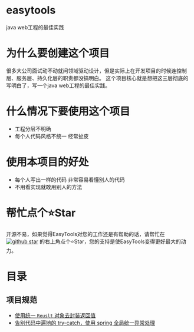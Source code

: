 # easytools

java web工程的最佳实践

# 为什么要创建这个项目

很多大公司面试动不动就问领域驱动设计，但是实际上在开发项目的时候连控制层、服务层、持久化层的职责都没搞明白。 这个项目核心就是想把这三层彻底的写明白了，写一个java web工程的最佳实践。

# 什么情况下要使用这个项目

* 工程分层不明确
* 每个人代码风格不统一 经常扯皮

# 使用本项目的好处

* 每个人写出一样的代码 非常容易看懂别人的代码
* 不用看实现就敢用别人的方法

# 帮忙点个⭐Star

开源不易，如果觉得EasyTools对您的工作还是有帮助的话，请帮忙在<a target="_blank" href='https://github.com/zhuangjiaju/easytools'><img src="https://img.shields.io/github/stars/zhuangjiaju/easytools.svg?style=flat-square&label=Stars&logo=github" alt="github star"/></a>
的右上角点个⭐Star，您的支持是使EasyTools变得更好最大的动力。

# 目录
## 项目规范
* [使用统一 `Reuslt` 对象去封装返回值](doc/result-package.md)
* [告别代码中遍地的 try-catch，使用 spring 全局统一异常处理](doc/controller-exception-handler.md)
